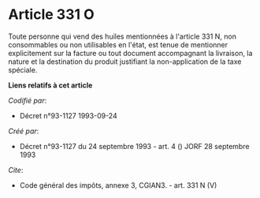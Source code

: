 # Article 331 O

Toute personne qui vend des huiles mentionnées à l'article 331 N, non consommables ou non utilisables en l'état, est tenue de
mentionner explicitement sur la facture ou tout document accompagnant la livraison, la nature et la destination du produit
justifiant la non-application de la taxe spéciale.

**Liens relatifs à cet article**

_Codifié par_:

  - Décret n°93-1127 1993-09-24

_Créé par_:

  - Décret n°93-1127 du 24 septembre 1993 - art. 4 () JORF 28 septembre 1993

_Cite_:

  - Code général des impôts, annexe 3, CGIAN3. - art. 331 N (V)
